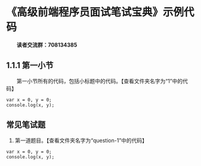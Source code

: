 # 《高级前端程序员面试笔试宝典》示例代码

&emsp;&emsp;**读者交流群：708134385**


## 1.1.1 第一小节 
&emsp;&emsp;第一小节所有的代码，包括小标题中的代码。【查看文件夹名字为“1”中的代码】
~~~
var x = 0, y = 0;
console.log(x, y);
~~~

## 常见笔试题
1. 第一道题目。【查看文件夹名字为“question-1”中的代码】
~~~
var x = 0, y = 0;
console.log(x, y);
~~~
